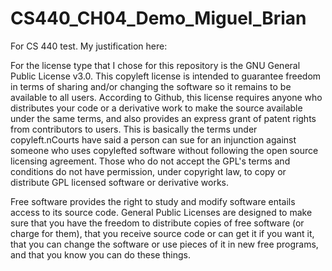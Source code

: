 # CS440_CH04_Demo_Miguel_Brian

For CS 440 test. My justification here:

For the license type that I chose for this repository is the GNU General Public License v3.0. This copyleft license is intended to guarantee freedom in terms of sharing and/or changing the software so it remains to be available to all users. According to Github, this license requires anyone who distributes your code or a derivative work to make the source available under the same terms, and also provides an express grant of patent rights from contributors to users. This is basically the terms under copyleft.nCourts have said a person can sue for an injunction against someone who uses copylefted software without following the open source licensing agreement. Those who do not accept the GPL's terms and conditions do not have permission, under copyright law, to copy or distribute GPL licensed software or derivative works.

Free software provides the right to study and modify software entails access to its source code. General Public Licenses are designed to make sure that you have the freedom to distribute copies of free software (or charge for them), that you receive source code or can get it if you want it, that you can change the software or use pieces of it in new free programs, and that you know you can do these things.
